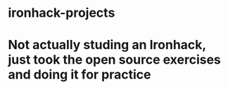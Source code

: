 # ironhack-projects

# Not actually studing an Ironhack, just took the open source exercises and doing it for practice
